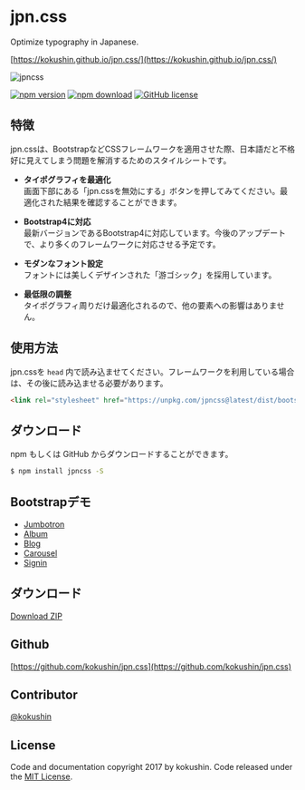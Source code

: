 # jpn.css

Optimize typography in Japanese.

[https://kokushin.github.io/jpn.css/](https://kokushin.github.io/jpn.css/)

![jpncss](https://raw.githubusercontent.com/kokushin/jpn.css/master/docs/img/jpncss.gif)

[![npm version](https://badge.fury.io/js/jpn.css.svg)](https://badge.fury.io/js/jpn.css)
[![npm download](http://img.shields.io/npm/dm/jpn.css.svg)](https://www.npmjs.com/package/jpn.css)
[![GitHub license](https://img.shields.io/badge/license-MIT-brightgreen.svg)](https://raw.githubusercontent.com/kokushin/jpn.css/master/LICENSE)

## 特徴

jpn.cssは、BootstrapなどCSSフレームワークを適用させた際、日本語だと不格好に見えてしまう問題を解消するためのスタイルシートです。

- **タイポグラフィを最適化**  
画面下部にある「jpn.cssを無効にする」ボタンを押してみてください。最適化された結果を確認することができます。

- **Bootstrap4に対応**  
最新バージョンであるBootstrap4に対応しています。今後のアップデートで、より多くのフレームワークに対応させる予定です。

- **モダンなフォント設定**  
フォントには美しくデザインされた「游ゴシック」を採用しています。

- **最低限の調整**  
タイポグラフィ周りだけ最適化されるので、他の要素への影響はありません。

## 使用方法

jpn.cssを `head` 内で読み込ませてください。フレームワークを利用している場合は、その後に読み込ませる必要があります。

```html
<link rel="stylesheet" href="https://unpkg.com/jpncss@latest/dist/bootstrap/jpn.min.css">
```

## ダウンロード

npm もしくは GitHub からダウンロードすることができます。

```bash
$ npm install jpncss -S
```

## Bootstrapデモ

- [Jumbotron](https://kokushin.github.io/jpn.css/demo/bootstrap/jumbotron.html)
- [Album](https://kokushin.github.io/jpn.css/demo/bootstrap/album.html)
- [Blog](https://kokushin.github.io/jpn.css/demo/bootstrap/blog.html)
- [Carousel](https://kokushin.github.io/jpn.css/demo/bootstrap/carousel.html)
- [Signin](https://kokushin.github.io/jpn.css/demo/bootstrap/signin.html)

## ダウンロード
[Download ZIP](https://github.com/kokushin/jpn.css/archive/master.zip)

## Github
[https://github.com/kokushin/jpn.css](https://github.com/kokushin/jpn.css)

## Contributor
[@kokushin](https://github.com/kokushin)

## License
Code and documentation copyright 2017 by kokushin. Code released under the [MIT License](https://github.com/kokushin/jpn.css/blob/master/LICENSE).
